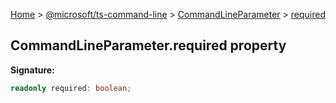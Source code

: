 [Home](./index) &gt; [@microsoft/ts-command-line](./ts-command-line.md) &gt; [CommandLineParameter](./ts-command-line.commandlineparameter.md) &gt; [required](./ts-command-line.commandlineparameter.required.md)

## CommandLineParameter.required property


<b>Signature:</b>

```typescript
readonly required: boolean;
```
